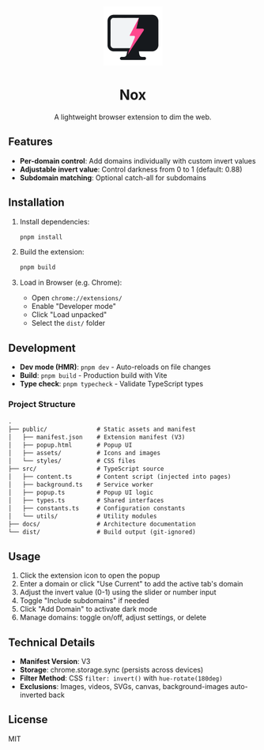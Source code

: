 <div align="center">
  <img src="public/assets/icons/nox-icon.svg" alt="Nox Logo" width="120" height="120">

  # Nox

  A lightweight browser extension to dim the web.
</div>

## Features

- **Per-domain control**: Add domains individually with custom invert values
- **Adjustable invert value**: Control darkness from 0 to 1 (default: 0.88)
- **Subdomain matching**: Optional catch-all for subdomains

## Installation

1. Install dependencies:
   ```bash
   pnpm install
   ```

2. Build the extension:
   ```bash
   pnpm build
   ```

3. Load in Browser (e.g. Chrome):
   - Open `chrome://extensions/`
   - Enable "Developer mode"
   - Click "Load unpacked"
   - Select the `dist/` folder

## Development

- **Dev mode (HMR)**: `pnpm dev` - Auto-reloads on file changes
- **Build**: `pnpm build` - Production build with Vite
- **Type check**: `pnpm typecheck` - Validate TypeScript types

### Project Structure

```
.
├── public/              # Static assets and manifest
│   ├── manifest.json    # Extension manifest (V3)
│   ├── popup.html       # Popup UI
│   ├── assets/          # Icons and images
│   └── styles/          # CSS files
├── src/                 # TypeScript source
│   ├── content.ts       # Content script (injected into pages)
│   ├── background.ts    # Service worker
│   ├── popup.ts         # Popup UI logic
│   ├── types.ts         # Shared interfaces
│   ├── constants.ts     # Configuration constants
│   └── utils/           # Utility modules
├── docs/                # Architecture documentation
└── dist/                # Build output (git-ignored)
```

## Usage

1. Click the extension icon to open the popup
2. Enter a domain or click "Use Current" to add the active tab's domain
3. Adjust the invert value (0-1) using the slider or number input
4. Toggle "Include subdomains" if needed
5. Click "Add Domain" to activate dark mode
6. Manage domains: toggle on/off, adjust settings, or delete

## Technical Details

- **Manifest Version**: V3
- **Storage**: chrome.storage.sync (persists across devices)
- **Filter Method**: CSS `filter: invert()` with `hue-rotate(180deg)`
- **Exclusions**: Images, videos, SVGs, canvas, background-images auto-inverted back

## License

MIT